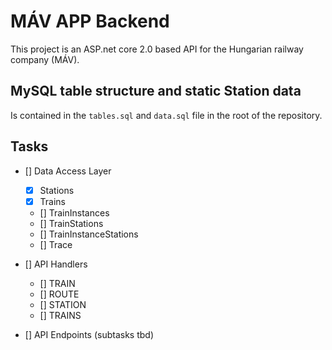 # MÁV APP Backend

This project is an ASP.net core 2.0 based API for the Hungarian railway company (MÁV).

## MySQL table structure and static Station data

Is contained in the `tables.sql` and `data.sql` file in the root of the repository.

## Tasks

- [] Data Access Layer
  - [x] Stations
  - [x] Trains
  - [] TrainInstances
  - [] TrainStations
  - [] TrainInstanceStations
  - [] Trace

- [] API Handlers
  - [] TRAIN
  - [] ROUTE
  - [] STATION
  - [] TRAINS

- [] API Endpoints (subtasks tbd)